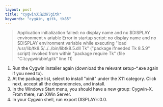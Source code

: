 ```yaml
---
layout: post
title: "cygwin无法运行gitk"
keywords: "cygWin, gitk, tk85"
---
```


> Application initialization failed: no display name and no $DISPLAY environment v
> ariable
> Error in startup script: no display name and no $DISPLAY environment variable
>     while executing
> "load /usr/lib/tk8.5/../../bin/libtk8.5.dll Tk"
>     ("package ifneeded Tk 8.5.9" script)
>     invoked from within
> "package require Tk"
>     (file "C:\cygwin\bin\gitk" line 11)
> 


1. Run the Cygwin installer again (download the relevant setup-*.exe again if you need to).
2. At the package list, select to install "xinit" under the X11 category. Click next, accept all the dependencies, and install.
3. In the Windows Start menu, you should have a new group: Cygwin-X. From there, run XWin Server.
4. In your Cygwin shell, run export DISPLAY=:0.0.

